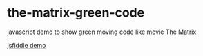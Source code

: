 # the-matrix-green-code
javascript demo to show green moving code like movie The Matrix

[jsfiddle demo](https://jsfiddle.net/jdk137/6h25sj2j/)

